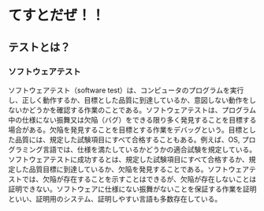 てすとだぜ！！
=============

## テストとは？
### ソフトウェアテスト
ソフトウェアテスト（software test）は、コンピュータのプログラムを実行し、正しく動作するか、目標とした品質に到達しているか、意図しない動作をしないかどうかを確認する作業のことである。ソフトウェアテストは、プログラム中の仕様にない振舞又は欠陥（バグ）をできる限り多く発見することを目標する場合がある。欠陥を発見することを目標とする作業をデバッグという。目標とした品質には、規定した試験項目にすべて合格することもある。例えば、OS, プログラミング言語では、仕様を満たしているかどうかの適合試験を規定している。ソフトウェアテストに成功するとは、規定した試験項目にすべて合格するか、規定した品質目標に到達しているか、欠陥を発見することである。ソフトウェアテストでは、欠陥が存在することを示すことはできるが、欠陥が存在しないことは証明できない。ソフトウェアに仕様にない振舞がないことを保証する作業を証明といい、証明用のシステム、証明しやすい言語も多数存在している。
